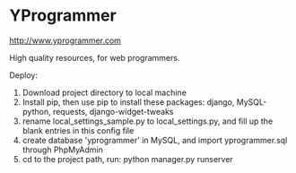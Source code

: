 YProgrammer
===========

http://www.yprogrammer.com

High quality resources, for web programmers.

Deploy:

1. Download project directory to local machine
2. Install pip, then use pip to install these packages: django, MySQL-python, requests, django-widget-tweaks
3. rename local_settings_sample.py to local_settings.py, and fill up the blank entries in this config file
4. create database 'yprogrammer' in MySQL, and import yprogrammer.sql through PhpMyAdmin
5. cd to the project path, run: python manager.py runserver
